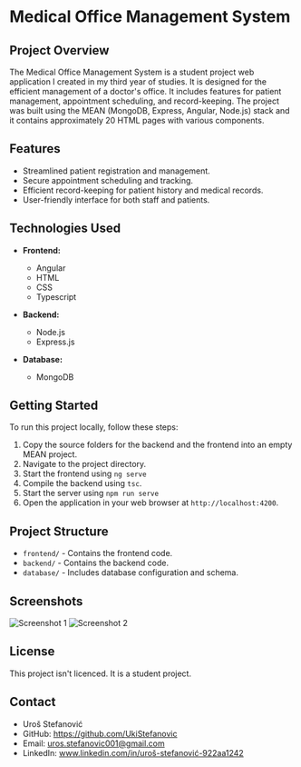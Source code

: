 # Medical Office Management System

## Project Overview

The Medical Office Management System is a student project web application I created in my third year of studies. It is designed for the efficient management of a doctor's office. It includes features for patient management, appointment scheduling, and record-keeping. The project was built using the MEAN (MongoDB, Express, Angular, Node.js) stack and it contains approximately 20 HTML pages with various components.

## Features

- Streamlined patient registration and management.
- Secure appointment scheduling and tracking.
- Efficient record-keeping for patient history and medical records.
- User-friendly interface for both staff and patients.

## Technologies Used

- **Frontend:**
  - Angular
  - HTML
  - CSS
  - Typescript

- **Backend:**
  - Node.js
  - Express.js

- **Database:**
  - MongoDB

## Getting Started

To run this project locally, follow these steps:

1. Copy the source folders for the backend and the frontend into an empty MEAN project.
2. Navigate to the project directory.
3. Start the frontend using `ng serve`
4. Compile the backend using `tsc`.
5. Start the server using `npm run serve`
6. Open the application in your web browser at `http://localhost:4200`.

## Project Structure

- `frontend/` - Contains the frontend code.
- `backend/` - Contains the backend code.
- `database/` - Includes database configuration and schema.

## Screenshots

![Screenshot 1](/screenshots/screenshot1.png)
![Screenshot 2](/screenshots/screenshot2.png)

## License

This project isn't licenced. It is a student project.

## Contact

- Uroš Stefanović
- GitHub: https://github.com/UkiStefanovic
- Email: uros.stefanovic001@gmail.com
- LinkedIn: www.linkedin.com/in/uroš-stefanović-922aa1242
